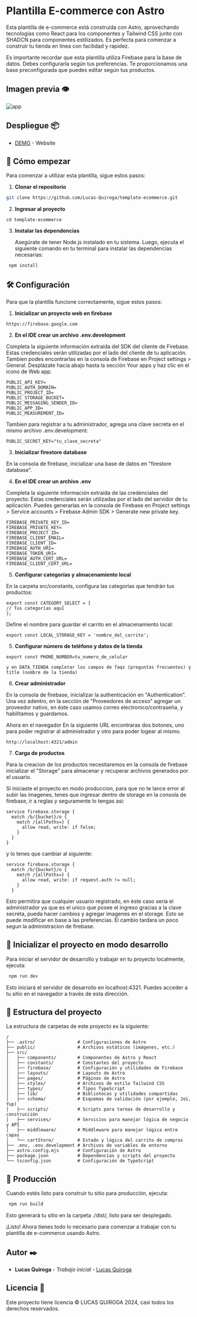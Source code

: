 # Plantilla E-commerce con Astro

Esta plantilla de e-commerce está construida con Astro, aprovechando tecnologías como React para los componentes y Tailwind CSS junto con SHADCN para componentes estilizados. Es perfecta para comenzar a construir tu tienda en línea con facilidad y rapidez.

Es importante recordar que esta plantilla utiliza Firebase para la base de datos. Debes configurarla según tus preferencias. Te proporcionamos una base preconfigurada que puedes editar según tus productos.

## Imagen previa 👁

![app](https://res.cloudinary.com/dncmrwppr/image/upload/v1721185820/131shots_so_cmzoqs.png)

## Despliegue 📦

- [DEMO](https://template-ecommerce-rosy.vercel.app/) - Website

## 🚀 Cómo empezar

Para comenzar a utilizar esta plantilla, sigue estos pasos:

1. **Clonar el repositorio**

```sh
git clone https://github.com/Lucas-Quiroga/template-ecommerce.git
```

2. **Ingresar al proyecto**

```text
cd template-ecommerce
```

3. **Instalar las dependencias**

   Asegúrate de tener Node.js instalado en tu sistema. Luego, ejecuta el siguiente comando en tu terminal para instalar las dependencias necesarias:

```sh
 npm install
```

## 🛠️ Configuración

Para que la plantilla funcione correctamente, sigue estos pasos:

1. **Inicializar un proyecto web en firebase**

```text
https://firebase.google.com
```

2. **En el IDE crear un archivo .env.development**

Completa la siguiente información extraída del SDK del cliente de Firebase. Estas credenciales serán utilizadas por el lado del cliente de tu aplicación. Tambien podes encontrarlas en la consola de Firebase en Project settings > General. Desplázate hacia abajo hasta la sección Your apps y haz clic en el icono de Web app.

```text
PUBLIC_API_KEY=
PUBLIC_AUTH_DOMAIN=
PUBLIC_PROJECT_ID=
PUBLIC_STORAGE_BUCKET=
PUBLIC_MESSAGING_SENDER_ID=
PUBLIC_APP_ID=
PUBLIC_MEASUREMENT_ID=
```

Tambien para registrar a tu administrador, agrega una clave secreta en el mismo archivo .env.development:

```text
PUBLIC_SECRET_KEY="tu_clave_secreta"
```

3. **Inicializar firestore database**

En la consola de firebase, inicializar una base de datos en "firestore database".

4. **En el IDE crear un archivo .env**

Completa la siguiente información extraída de las credenciales del proyecto: Estas credenciales serán utilizadas por el lado del servidor de tu aplicación. Puedes generarlas en la consola de Firebase en Project settings > Service accounts > Firebase Admin SDK > Generate new private key.

```text
FIREBASE_PRIVATE_KEY_ID=
FIREBASE_PRIVATE_KEY=
FIREBASE_PROJECT_ID=
FIREBASE_CLIENT_EMAIL=
FIREBASE_CLIENT_ID=
FIREBASE_AUTH_URI=
FIREBASE_TOKEN_URI=
FIREBASE_AUTH_CERT_URL=
FIREBASE_CLIENT_CERT_URL=
```

5. **Configurar categorías y almacenamiento local**

En la carpeta src/constants, configura las categorías que tendrán tus productos:

```text
export const CATEGORY_SELECT = [
// Tus categorías aquí
];
```

Define el nombre para guardar el carrito en el almacenamiento local:

```text
export const LOCAL_STORAGE_KEY = 'nombre_del_carrito';
```

5. **Configurar número de teléfono y datos de la tienda**

```text
export const PHONE_NUMBER=tu_numero_de_celular

y en DATA_TIENDA completar los campos de faqs (preguntas frecuentes) y title (nombre de la tienda)
```

6. **Crear administrador**

En la consola de firebase, inicializar la authenticación en "Authentication". Una vez adentro, en la sección de "Proveedores de acceso" agregar un proveedor nativo, en éste caso usamos correo electronico/contraseña, y habilitamos y guardamos.

Ahora en el navegador En la siguiente URL encontraras dos botones, uno para poder registrar al administrador y otro para poder logear al mismo.

```text
http://localhost:4321/admin
```

7. **Carga de productos**

Para la creacion de los productos necesitaremos en la consola de firebase inicializar el "Storage" para almacenar y recuperar archivos generados por el usuario.

Si iniciaste el proyecto en modo produccion, para que no te lance error al subir las imagenes, tenes que ingresar dentro de storage en la consola de firebase, ir a reglas y seguramente lo tengas asi:

```text
service firebase.storage {
  match /b/{bucket}/o {
    match /{allPaths=} {
      allow read, write: if false;
    }
  }
}
```
y lo tenes que cambiar al siguiente:

```text
service firebase.storage {
  match /b/{bucket}/o {
    match /{allPaths=} {
      allow read, write: if request.auth != null;
    }
  }
```
Esto permitira que cualquier usuario registrado, en éste caso sería el administrador ya que es el unico que posee el ingreso gracias a la clave secreta, pueda hacer cambios y agregar imagenes en el storage. Esto se puede modificar en base a las preferencias. El cambio tardara un poco segun la administracion de firebase.

## 🚀 Inicializar el proyecto en modo desarrollo

Para iniciar el servidor de desarrollo y trabajar en tu proyecto localmente, ejecuta:

```sh
 npm run dev
```

Esto iniciará el servidor de desarrollo en localhost:4321. Puedes acceder a tu sitio en el navegador a través de esta dirección.

## 📁 Estructura del proyecto

La estructura de carpetas de este proyecto es la siguiente:

```text
/
├── .astro/                # Configuraciones de Astro
├── public/                # Archivos estáticos (imágenes, etc.)
├── src/
│   ├── components/        # Componentes de Astro y React
│   ├── constants/         # Constantes del proyecto
│   ├── firebase/          # Configuración y utilidades de Firebase
│   ├── layouts/           # Layouts de Astro
│   ├── pages/             # Páginas de Astro
│   ├── styles/            # Archivos de estilo Tailwind CSS
│   ├── types/             # Tipos TypeScript
│   ├── lib/               # Bibliotecas y utilidades compartidas
│   ├── schema/            # Esquemas de validación (por ejemplo, Joi, Yup)
│   ├── scripts/           # Scripts para tareas de desarrollo y construcción
│   ├── services/          # Servicios para manejar lógica de negocio y API
│   ├── middleware/        # Middleware para manejar lógica entre capas
│   └── cartStore/         # Estado y lógica del carrito de compras
├── .env, .env.development # Archivos de variables de entorno
├── astro.config.mjs       # Configuración de Astro
├── package.json           # Dependencias y scripts del proyecto
└── tsconfig.json          # Configuración de TypeScript
```

## 🛒 Producción

Cuando estés listo para construir tu sitio para producción, ejecuta:

```sh
 npm run build
```

Esto generará tu sitio en la carpeta ./dist/, listo para ser desplegado.

¡Listo! Ahora tienes todo lo necesario para comenzar a trabajar con tu plantilla de e-commerce usando Astro.

## Autor ✒️

- **Lucas Quiroga** - _Trabajo inicial_ - [Lucas Quiroga](https://github.com/Lucas-Quiroga)

## Licencia 📄

Este proyecto tiene licencia © LUCAS QUIROGA 2024, casi todos los derechos reservados.
